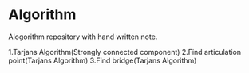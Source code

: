 # Algorithm
Alogorithm repository with hand written note.

1.Tarjans Algorithm(Strongly connected component)
2.Find articulation point(Tarjans Algorithm)
3.Find bridge(Tarjans Algorithm)
